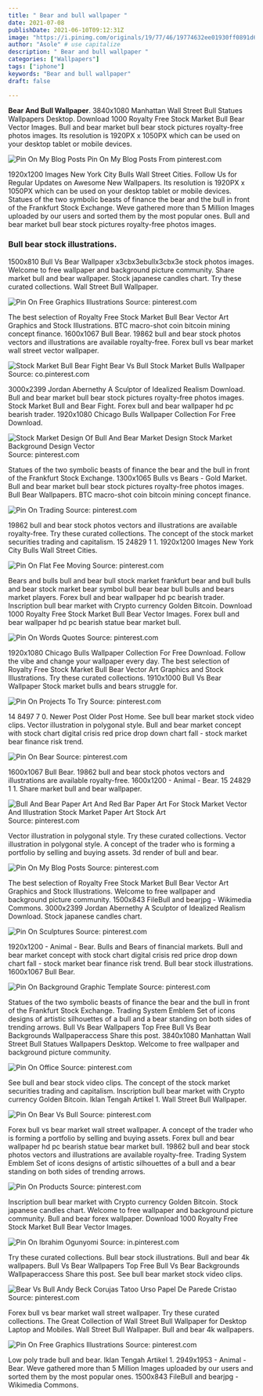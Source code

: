 ```yaml
---
title: " Bear and bull wallpaper "
date: 2021-07-08
publishDate: 2021-06-10T09:12:31Z
image: "https://i.pinimg.com/originals/19/77/46/19774632ee01930ff0891d6eb3368fd8.jpg"
author: "Asole" # use capitalize
description: " Bear and bull wallpaper "
categories: ["Wallpapers"]
tags: ["iphone"]
keywords: "Bear and bull wallpaper"
draft: false

---
```



**Bear And Bull Wallpaper**. 3840x1080 Manhattan Wall Street Bull Statues Wallpapers Desktop. Download 1000 Royalty Free Stock Market Bull Bear Vector Images. Bull and bear market bull bear stock pictures royalty-free photos images. Its resolution is 1920PX x 1050PX which can be used on your desktop tablet or mobile devices.

![Pin On My Blog Posts](https://i.pinimg.com/474x/df/a8/6f/dfa86fe56377b4dafc1ad52df13e5543.jpg "Pin On My Blog Posts")
Pin On My Blog Posts From pinterest.com


1920x1200 Images New York City Bulls Wall Street Cities. Follow Us for Regular Updates on Awesome New Wallpapers. Its resolution is 1920PX x 1050PX which can be used on your desktop tablet or mobile devices. Statues of the two symbolic beasts of finance the bear and the bull in front of the Frankfurt Stock Exchange. Weve gathered more than 5 Million Images uploaded by our users and sorted them by the most popular ones. Bull and bear market bull bear stock pictures royalty-free photos images.

### Bull bear stock illustrations.

1500x810 Bull Vs Bear Wallpaper x3cbx3ebullx3cbx3e stock photos images. Welcome to free wallpaper and background picture community. Share market bull and bear wallpaper. Stock japanese candles chart. Try these curated collections. Wall Street Bull Wallpaper.


![Pin On Free Graphics Illustrations](https://i.pinimg.com/originals/34/ea/86/34ea86d81872ed9f79a016f03c1352e6.jpg "Pin On Free Graphics Illustrations")
Source: pinterest.com

The best selection of Royalty Free Stock Market Bull Bear Vector Art Graphics and Stock Illustrations. BTC macro-shot coin bitcoin mining concept finance. 1600x1067 Bull Bear. 19862 bull and bear stock photos vectors and illustrations are available royalty-free. Forex bull vs bear market wall street vector wallpaper.

![Stock Market Bull Bear Fight Bear Vs Bull Stock Market Bulls Wallpaper](https://i.pinimg.com/originals/ac/a2/fb/aca2fb692c5504cec73dd43bcd00c609.jpg "Stock Market Bull Bear Fight Bear Vs Bull Stock Market Bulls Wallpaper")
Source: co.pinterest.com

3000x2399 Jordan Abernethy A Sculptor of Idealized Realism Download. Bull and bear market bull bear stock pictures royalty-free photos images. Stock Market Bull and Bear Fight. Forex bull and bear wallpaper hd pc bearish trader. 1920x1080 Chicago Bulls Wallpaper Collection For Free Download.

![Stock Market Design Of Bull And Bear Market Design Stock Market Background Design Vector](https://i.pinimg.com/originals/bb/60/17/bb6017228045fe34e13fc9023eb4e2d7.jpg "Stock Market Design Of Bull And Bear Market Design Stock Market Background Design Vector")
Source: pinterest.com

Statues of the two symbolic beasts of finance the bear and the bull in front of the Frankfurt Stock Exchange. 1300x1065 Bulls vs Bears - Gold Market. Bull and bear market bull bear stock pictures royalty-free photos images. Bull Bear Wallpapers. BTC macro-shot coin bitcoin mining concept finance.

![Pin On Trading](https://i.pinimg.com/originals/6c/3a/a7/6c3aa7b43f4dbd5c4f63f572e56f9dbb.png "Pin On Trading")
Source: pinterest.com

19862 bull and bear stock photos vectors and illustrations are available royalty-free. Try these curated collections. The concept of the stock market securities trading and capitalism. 15 24829 1 1. 1920x1200 Images New York City Bulls Wall Street Cities.

![Pin On Flat Fee Moving](https://i.pinimg.com/originals/63/7e/a4/637ea43791cdafccbd720386dca22a3a.jpg "Pin On Flat Fee Moving")
Source: pinterest.com

Bears and bulls bull and bear bull stock market frankfurt bear and bull bulls and bear stock market bear symbol bull bear bear bull bulls and bears market players. Forex bull and bear wallpaper hd pc bearish trader. Inscription bull bear market with Crypto currency Golden Bitcoin. Download 1000 Royalty Free Stock Market Bull Bear Vector Images. Forex bull and bear wallpaper hd pc bearish statue bear market bull.

![Pin On Words Quotes](https://i.pinimg.com/originals/9b/12/f6/9b12f67e963c58927c492d7c6df7cc99.png "Pin On Words Quotes")
Source: pinterest.com

1920x1080 Chicago Bulls Wallpaper Collection For Free Download. Follow the vibe and change your wallpaper every day. The best selection of Royalty Free Stock Market Bull Bear Vector Art Graphics and Stock Illustrations. Try these curated collections. 1910x1000 Bull Vs Bear Wallpaper Stock market bulls and bears struggle for.

![Pin On Projects To Try](https://i.pinimg.com/600x315/72/b1/c6/72b1c67853f65cf7cd17bbfcd0624c75.jpg "Pin On Projects To Try")
Source: pinterest.com

14 8497 7 0. Newer Post Older Post Home. See bull bear market stock video clips. Vector illustration in polygonal style. Bull and bear market concept with stock chart digital crisis red price drop down chart fall - stock market bear finance risk trend.

![Pin On Bear](https://i.pinimg.com/originals/b4/c1/ee/b4c1ee91adeece7c5ced9777724b7714.png "Pin On Bear")
Source: pinterest.com

1600x1067 Bull Bear. 19862 bull and bear stock photos vectors and illustrations are available royalty-free. 1600x1200 - Animal - Bear. 15 24829 1 1. Share market bull and bear wallpaper.

![Bull And Bear Paper Art And Red Bar Paper Art For Stock Market Vector And Illustration Stock Market Paper Art Stock Art](https://i.pinimg.com/474x/c2/be/e9/c2bee94fa4620daabe71aead2f419623.jpg "Bull And Bear Paper Art And Red Bar Paper Art For Stock Market Vector And Illustration Stock Market Paper Art Stock Art")
Source: pinterest.com

Vector illustration in polygonal style. Try these curated collections. Vector illustration in polygonal style. A concept of the trader who is forming a portfolio by selling and buying assets. 3d render of bull and bear.

![Pin On My Blog Posts](https://i.pinimg.com/474x/df/a8/6f/dfa86fe56377b4dafc1ad52df13e5543.jpg "Pin On My Blog Posts")
Source: pinterest.com

The best selection of Royalty Free Stock Market Bull Bear Vector Art Graphics and Stock Illustrations. Welcome to free wallpaper and background picture community. 1500x843 FileBull and bearjpg - Wikimedia Commons. 3000x2399 Jordan Abernethy A Sculptor of Idealized Realism Download. Stock japanese candles chart.

![Pin On Sculptures](https://i.pinimg.com/originals/e3/21/ea/e321eaa416fc9306490efe1e8385648d.jpg "Pin On Sculptures")
Source: pinterest.com

1920x1200 - Animal - Bear. Bulls and Bears of financial markets. Bull and bear market concept with stock chart digital crisis red price drop down chart fall - stock market bear finance risk trend. Bull bear stock illustrations. 1600x1067 Bull Bear.

![Pin On Background Graphic Template](https://i.pinimg.com/originals/d9/d0/65/d9d065960e2ce32cf551167d9bfb2f9f.jpg "Pin On Background Graphic Template")
Source: pinterest.com

Statues of the two symbolic beasts of finance the bear and the bull in front of the Frankfurt Stock Exchange. Trading System Emblem Set of icons designs of artistic silhouettes of a bull and a bear standing on both sides of trending arrows. Bull Vs Bear Wallpapers Top Free Bull Vs Bear Backgrounds Wallpaperaccess Share this post. 3840x1080 Manhattan Wall Street Bull Statues Wallpapers Desktop. Welcome to free wallpaper and background picture community.

![Pin On Office](https://i.pinimg.com/originals/8e/27/26/8e272652c6e7b58c82d22c5e2741bf0f.jpg "Pin On Office")
Source: pinterest.com

See bull and bear stock video clips. The concept of the stock market securities trading and capitalism. Inscription bull bear market with Crypto currency Golden Bitcoin. Iklan Tengah Artikel 1. Wall Street Bull Wallpaper.

![Pin On Bear Vs Bull](https://i.pinimg.com/originals/3f/17/cb/3f17cbbbe6b027d077d28b5186cdc436.jpg "Pin On Bear Vs Bull")
Source: pinterest.com

Forex bull vs bear market wall street wallpaper. A concept of the trader who is forming a portfolio by selling and buying assets. Forex bull and bear wallpaper hd pc bearish statue bear market bull. 19862 bull and bear stock photos vectors and illustrations are available royalty-free. Trading System Emblem Set of icons designs of artistic silhouettes of a bull and a bear standing on both sides of trending arrows.

![Pin On Products](https://i.pinimg.com/564x/15/ea/f6/15eaf6d2bcd0ef6b1c27256edb36675a.jpg "Pin On Products")
Source: pinterest.com

Inscription bull bear market with Crypto currency Golden Bitcoin. Stock japanese candles chart. Welcome to free wallpaper and background picture community. Bull and bear forex wallpaper. Download 1000 Royalty Free Stock Market Bull Bear Vector Images.

![Pin On Ibrahim Ogunyomi](https://i.pinimg.com/originals/53/ac/72/53ac72dd0cec39a68599d5142f6cf075.jpg "Pin On Ibrahim Ogunyomi")
Source: in.pinterest.com

Try these curated collections. Bull bear stock illustrations. Bull and bear 4k wallpapers. Bull Vs Bear Wallpapers Top Free Bull Vs Bear Backgrounds Wallpaperaccess Share this post. See bull bear market stock video clips.

![Bear Vs Bull Andy Beck Corujas Tatoo Urso Papel De Parede Cristao](https://i.pinimg.com/originals/1d/ea/23/1dea236c9a891cadf8ebbf7aa1f216e4.jpg "Bear Vs Bull Andy Beck Corujas Tatoo Urso Papel De Parede Cristao")
Source: pinterest.com

Forex bull vs bear market wall street wallpaper. Try these curated collections. The Great Collection of Wall Street Bull Wallpaper for Desktop Laptop and Mobiles. Wall Street Bull Wallpaper. Bull and bear 4k wallpapers.

![Pin On Free Graphics Illustrations](https://i.pinimg.com/originals/19/77/46/19774632ee01930ff0891d6eb3368fd8.jpg "Pin On Free Graphics Illustrations")
Source: pinterest.com

Low poly trade bull and bear. Iklan Tengah Artikel 1. 2949x1953 - Animal - Bear. Weve gathered more than 5 Million Images uploaded by our users and sorted them by the most popular ones. 1500x843 FileBull and bearjpg - Wikimedia Commons.

